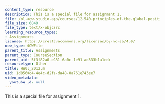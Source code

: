 ```yaml
---
content_type: resource
description: This is a special file for assignment 1.
file: /ol-ocw-studio-app/courses/12-540-principles-of-the-global-positioning-system-spring-2012/1d8560c44e4cd2fada480a761e743ee7_HW01_2012.m
file_size: 6849
file_type: text/x-objcsrc
learning_resource_types:
- Assignments
license: https://creativecommons.org/licenses/by-nc-sa/4.0/
ocw_type: OCWFile
parent_title: Assignments
parent_type: CourseSection
parent_uid: 5f3f82a0-e181-6a0c-1e91-ad333b1a1edc
resourcetype: Other
title: HW01_2012.m
uid: 1d8560c4-4e4c-d2fa-da48-0a761e743ee7
video_metadata:
  youtube_id: null
---
```

This is a special file for assignment 1.